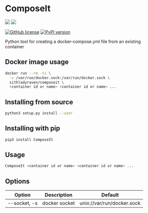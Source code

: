 # ComposeIt
[![](https://images.microbadger.com/badges/image/sithladyraven/composeit.svg)](https://microbadger.com/images/sithladyraven/composeit) [![](https://images.microbadger.com/badges/commit/sithladyraven/composeit:latest.svg)](https://microbadger.com/images/sithladyraven/composeit:latest)

[![GitHub license](https://img.shields.io/github/license/sithladyraven/ComposeIt.svg?style=social)](https://github.com/sithladyraven/ComposeIt/blob/master/LICENSE) [![PyPI version](https://badge.fury.io/py/ComposeIt.svg)](https://badge.fury.io/py/ComposeIt)

Python tool for creating a docker-compose.yml file from an existing container

## Docker image usage
```bash
docker run --rm -ti \
  -v /var/run/docker.sock:/var/run/docker.sock \
  sithladyraven/composeit \
  <container id or name> <container id or name> ...
```

## Installing from source
```bash
python3 setup.py install --user
```

## Installing with pip

```bash
pip3 install ComposeIt
```

## Usage

```bash
ComposeIt <container id or name> <container id or name> ...
```

## Options

Option | Description | Default
--- | --- | ---
--socket, -s | docker socket | unix://var/run/docker.sock
